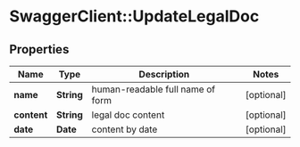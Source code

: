 # SwaggerClient::UpdateLegalDoc

## Properties
Name | Type | Description | Notes
------------ | ------------- | ------------- | -------------
**name** | **String** | human-readable full name of form | [optional] 
**content** | **String** | legal doc content | [optional] 
**date** | **Date** | content by date | [optional] 


